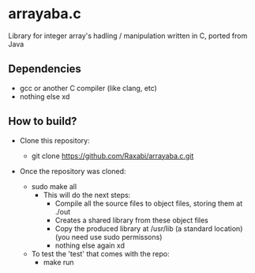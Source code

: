 # arrayaba.c

Library for integer array's hadling / manipulation written in C, ported from Java

## Dependencies

- gcc or another C compiler (like clang, etc)
- nothing else xd

## How to build?

- Clone this repository:
  - git clone <https://github.com/Raxabi/arrayaba.c.git>

- Once the repository was cloned:
  - sudo make all
    - This will do the next steps:
      - Compile all the source files to object files, storing them at ./out
      - Creates a shared library from these object files
      - Copy the produced library at /usr/lib (a standard location) (you need use sudo permissons)
      - nothing else again xd
  - To test the 'test' that comes with the repo:
    - make run

